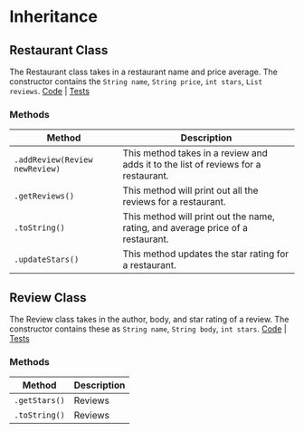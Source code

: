 # Inheritance
## Restaurant Class
The Restaurant class takes in a restaurant name and price average. The constructor contains the `String name`, `String price`, `int stars`, `List reviews`.
[Code](../src/main/java/Restaurant.java) | [Tests](../src/test/java/RestaurantTest.java)

### Methods
Method |Description
----| ----
`.addReview(Review newReview)` | This method takes in a review and adds it to the list of reviews for a restaurant.
`.getReviews()` | This method will print out all the reviews for a restaurant.
`.toString()` | This method will print out the name, rating, and average price of a restaurant.
`.updateStars()` | This method updates the star rating for a restaurant.

## Review Class
The Review class takes in the author, body, and star rating of a review. The constructor contains these as `String name`, `String body`, `int stars`.
[Code](../src/main/java/Review.java) | [Tests](../src/test/java/RestaurantTest.java)

### Methods
Method |Description
----| ----
`.getStars()` | Reviews | This method will get the reviewed star rating for a specific review.
`.toString()` | Reviews | This method will print out the author, body, and star rating for a specific review.
